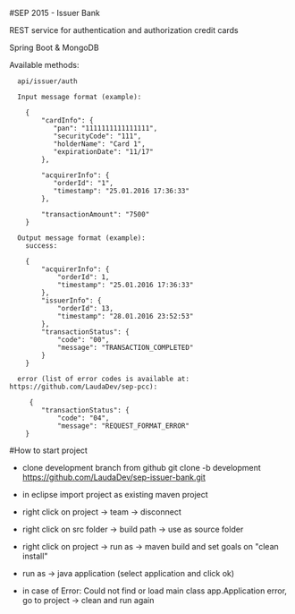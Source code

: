 #SEP 2015 - Issuer Bank

REST service for authentication and authorization credit cards

Spring Boot & MongoDB

Available methods:

	  api/issuer/auth
	  
	  Input message format (example):
	  
	    {
		    "cardInfo": {
		       "pan": "1111111111111111",
		       "securityCode": "111",
		       "holderName": "Card 1",
		       "expirationDate": "11/17"
		    },
		 
		    "acquirerInfo": {
		       "orderId": "1",
		       "timestamp": "25.01.2016 17:36:33"
		    },
		 
		    "transactionAmount": "7500"
		}
	    
	  Output message format (example):
	    success:
	    
	    {
		    "acquirerInfo": {
		        "orderId": 1,
		        "timestamp": "25.01.2016 17:36:33"
		    },
		    "issuerInfo": {
		        "orderId": 13,
		        "timestamp": "28.01.2016 23:52:53"
		    },
		    "transactionStatus": {
		        "code": "00",
		        "message": "TRANSACTION_COMPLETED"
		    }
	    }
	    
	  error (list of error codes is available at: https://github.com/LaudaDev/sep-pcc):
	  
	     {
		    "transactionStatus": {
		        "code": "04",
		        "message": "REQUEST_FORMAT_ERROR"
		}


#How to start project

- clone development branch from github
	git clone -b development https://github.com/LaudaDev/sep-issuer-bank.git
	
- in eclipse import project as existing maven project

- right click on project -> team -> disconnect

- right click on src folder -> build path -> use as source folder

- right click on project -> run as -> maven build and set goals on "clean install"

- run as -> java application (select application and click ok)

- in case of Error: Could not find or load main class app.Application error, go to project -> clean and run again
